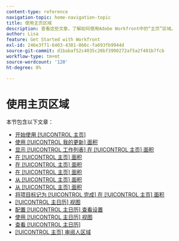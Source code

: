 ```yaml
---
content-type: reference
navigation-topic: home-navigation-topic
title: 使用主页区域
description: 查看这些文章，了解如何使用Adobe Workfront中的“主页”区域。
author: Lisa
feature: Get Started with Workfront
exl-id: 246e3f71-6403-4381-866c-fa693fb9944d
source-git-commit: d1babaf52c4035c20bf3990272af5a2f401b7fcb
workflow-type: tm+mt
source-wordcount: '120'
ht-degree: 0%

---
```


# 使用主页区域

本节包含以下文章：

* [开始使用 [!UICONTROL 主页]](../../../workfront-basics/using-home/using-the-home-area/get-started-with-home.md)
* [使用 [!UICONTROL 我的更新] 面积](../../../workfront-basics/using-home/using-the-home-area/my-updates-area.md)
* [显示 [!UICONTROL 工作列表] 在 [!UICONTROL 主页] 面积](../../../workfront-basics/using-home/using-the-home-area/display-items-in-home-work-list.md)
* [在 [!UICONTROL 主页] 面积](../../../workfront-basics/using-home/using-the-home-area/prioritize-work-in-home.md)
* [在 [!UICONTROL 主页] 面积](../../../workfront-basics/using-home/using-the-home-area/manage-work-and-team-requests-home.md)
* [在 [!UICONTROL 主页] 面积](../../../workfront-basics/using-home/using-the-home-area/update-and-edit-work-item-home.md)
* [从 [!UICONTROL 主页] 面积](../../../workfront-basics/using-home/using-the-home-area/create-work-items-in-home.md)
* [从 [!UICONTROL 主页] 面积](../../../workfront-basics/using-home/using-the-home-area/log-time-on-work-item-in-home.md)
* [将项目标记为 [!UICONTROL 完成] 在 [!UICONTROL 主页] 面积](../../../workfront-basics/using-home/using-the-home-area/mark-item-done-in-home.md)
* [[!UICONTROL 主日历] 视图](../../../workfront-basics/using-home/using-the-home-area/home-calendar-view.md)
* [配置 [!UICONTROL 主日历] 查看设置](../../../workfront-basics/using-home/using-the-home-area/configure-home-calendar-view.md)
* [使用 [!UICONTROL 主日历] 视图](../../../workfront-basics/using-home/using-the-home-area/use-home-calendar-view.md)
* [查看 [!UICONTROL 主日历]](../../../workfront-basics/using-home/using-the-home-area/view-home-calendar.md)
* [[!UICONTROL 主页] 审阅人区域](../../../workfront-basics/using-home/using-the-home-area/home-for-reviewers.md)
